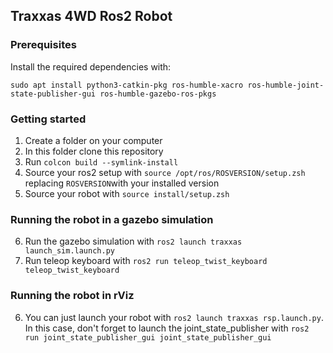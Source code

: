 ## Traxxas 4WD Ros2 Robot

### Prerequisites

Install the required dependencies with:

`sudo apt install python3-catkin-pkg ros-humble-xacro ros-humble-joint-state-publisher-gui ros-humble-gazebo-ros-pkgs`

### Getting started

1. Create a folder on your computer
2. In this folder clone this repository
3. Run `colcon build --symlink-install`
4. Source your ros2 setup with `source /opt/ros/ROSVERSION/setup.zsh` replacing `ROSVERSION`with your installed version
5. Source your robot with `source install/setup.zsh`

### Running the robot in a gazebo simulation

6. Run the gazebo simulation with `ros2 launch traxxas launch_sim.launch.py`
7. Run teleop keyboard with `ros2 run teleop_twist_keyboard teleop_twist_keyboard`

### Running the robot in rViz

6. You can just launch your robot with `ros2 launch traxxas rsp.launch.py`. In this case, don't forget to launch the joint_state_publisher with `ros2 run joint_state_publisher_gui joint_state_publisher_gui`
